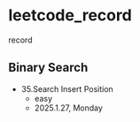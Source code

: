 # leetcode_record
record


## Binary Search
- 35.Search Insert Position
  - easy
  - 2025.1.27, Monday
